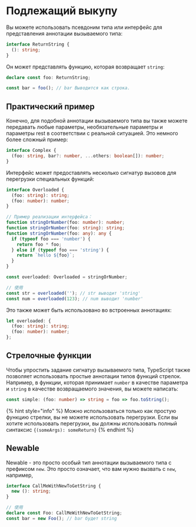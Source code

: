 # Подлежащий выкупу

Вы можете использовать псевдоним типа или интерфейс для представления аннотации вызываемого типа:

```typescript
interface ReturnString {
  (): string;
}
```

Он может представлять функцию, которая возвращает `string`:

```typescript
declare const foo: ReturnString;

const bar = foo(); // bar Выводится как строка.
```

## Практический пример

Конечно, для подобной аннотации вызываемого типа вы также можете передавать любые параметры, необязательные параметры и параметры rest в соответствии с реальной ситуацией. Это немного более сложный пример:

```typescript
interface Complex {
  (foo: string, bar?: number, ...others: boolean[]): number;
}
```

Интерфейс может предоставлять несколько сигнатур вызовов для перегрузки специальных функций:

```typescript
interface Overloaded {
  (foo: string): string;
  (foo: number): number;
}

// Пример реализации интерфейса：
function stringOrNumber(foo: number): number;
function stringOrNumber(foo: string): string;
function stringOrNumber(foo: any): any {
  if (typeof foo === 'number') {
    return foo * foo;
  } else if (typeof foo === 'string') {
    return `hello ${foo}`;
  }
}

const overloaded: Overloaded = stringOrNumber;

// 使用
const str = overloaded(''); // str выводит 'string'
const num = overloaded(123); // num выводит 'number'
```

Это также может быть использовано во встроенных аннотациях:

```typescript
let overloaded: {
  (foo: string): string;
  (foo: number): number;
};
```

## Стрелочные функции

Чтобы упростить задание сигнатур вызываемого типа, TypeScript также позволяет использовать простые аннотации типов функций стрелок. Например, в функции, которая принимает `number` в качестве параметра и `string` в качестве возвращаемого значения, вы можете написать:

```typescript
const simple: (foo: number) => string = foo => foo.toString();
```

{% hint style="info" %}
Можно использоваться только как простую функцию стрелки, вы не можете использовать перегрузки. Если вы хотите использовать перегрузки, вы должны использовать полный синтаксис `{(someArgs): someReturn}`
{% endhint %}

## Newable

Newable - это просто особый тип аннотации вызываемого типа с префиксом `new`. Это просто означает, что вам нужно вызвать с `new`, например,

```typescript
interface CallMeWithNewToGetString {
  new (): string;
}

// 使用
declare const Foo: CallMeWithNewToGetString;
const bar = new Foo(); // bar будет string
```

